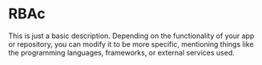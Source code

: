 # RBAc
This is just a basic description. Depending on the functionality of your app or repository, you can modify it to be more specific, mentioning things like the programming languages, frameworks, or external services used.
